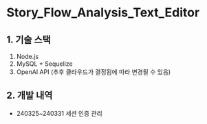 # Story_Flow_Analysis_Text_Editor

## 1. 기술 스택
1. Node.js
2. MySQL + Sequelize
3. OpenAI API (추후 클라우드가 결정됨에 따라 변경될 수 있음)

## 2. 개발 내역
- 240325~240331 세션 인증 관리
